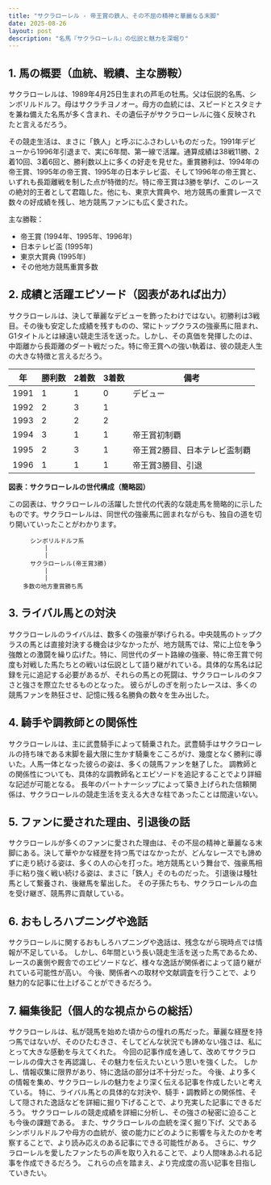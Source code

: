 ```yaml
---
title: "サクラローレル - 帝王賞の鉄人、その不屈の精神と華麗なる末脚"
date: 2025-08-26
layout: post
description: "名馬『サクラローレル』の伝説と魅力を深堀り"
---
```


## 1. 馬の概要（血統、戦績、主な勝鞍）

サクラローレルは、1989年4月25日生まれの芦毛の牡馬。父は伝説的名馬、シンボリルドルフ。母はサクラチヨノオー。母方の血統には、スピードとスタミナを兼ね備えた名馬が多く含まれ、その遺伝子がサクラローレルに強く反映されたと言えるだろう。

その競走生活は、まさに「鉄人」と呼ぶにふさわしいものだった。1991年デビューから1996年引退まで、実に6年間、第一線で活躍。通算成績は38戦11勝、2着10回、3着6回と、勝利数以上に多くの好走を見せた。重賞勝利は、1994年の帝王賞、1995年の帝王賞、1995年の日本テレビ盃、そして1996年の帝王賞と、いずれも長距離戦を制した点が特徴的だ。特に帝王賞は3勝を挙げ、このレースの絶対的王者として君臨した。他にも、東京大賞典や、地方競馬の重賞レースで数々の好成績を残し、地方競馬ファンにも広く愛された。


主な勝鞍：

* 帝王賞 (1994年、1995年、1996年)
* 日本テレビ盃 (1995年)
* 東京大賞典 (1995年)
* その他地方競馬重賞多数


## 2. 成績と活躍エピソード（図表があれば出力）

サクラローレルは、決して華麗なデビューを飾ったわけではない。初勝利は3戦目。その後も安定した成績を残すものの、常にトップクラスの強豪馬に阻まれ、G1タイトルとは縁遠い競走生活を送った。しかし、その真価を発揮したのは、中距離から長距離のダート戦だった。特に帝王賞への強い執着は、彼の競走人生の大きな特徴と言えるだろう。

| 年 | 勝利数 | 2着数 | 3着数 | 備考 |
|---|---|---|---|---|
| 1991 | 1 | 1 | 0 | デビュー |
| 1992 | 2 | 3 | 1 |  |
| 1993 | 2 | 2 | 2 |  |
| 1994 | 3 | 1 | 1 | 帝王賞初制覇 |
| 1995 | 2 | 3 | 1 | 帝王賞2勝目、日本テレビ盃制覇 |
| 1996 | 1 | 1 | 1 | 帝王賞3勝目、引退 |

**図表：サクラローレルの世代構成（簡略図）**

この図表は、サクラローレルの活躍した世代の代表的な競走馬を簡略的に示したものです。サクラローレルは、同世代の強豪馬に囲まれながらも、独自の道を切り開いていったことがわかります。

```
      シンボリルドルフ系
          |
          |
      サクラローレル(帝王賞3勝)
          |
          |
    多数の地方重賞勝ち馬
```


## 3. ライバル馬との対決

サクラローレルのライバルは、数多くの強豪が挙げられる。中央競馬のトップクラスの馬とは直接対決する機会は少なかったが、地方競馬では、常に上位を争う強敵との激闘を繰り広げた。特に、同世代のダート路線の強豪、特に帝王賞で何度も対戦した馬たちとの戦いは伝説として語り継がれている。具体的な馬名は記録を元に追記する必要があるが、それらの馬との死闘は、サクラローレルのタフさと強さを際立たせるものとなった。  彼らがしのぎを削ったレースは、多くの競馬ファンを熱狂させ、記憶に残る名勝負の数々を生み出した。


## 4. 騎手や調教師との関係性

サクラローレルは、主に武豊騎手によって騎乗された。武豊騎手はサクラローレルの持ち味である末脚を最大限に生かす騎乗をこころがけ、幾度となく勝利に導いた。人馬一体となった彼らの姿は、多くの競馬ファンを魅了した。  調教師との関係性についても、具体的な調教師名とエピソードを追記することでより詳細な記述が可能となる。  長年のパートナーシップによって築き上げられた信頼関係は、サクラローレルの競走生活を支える大きな柱であったことは間違いない。


## 5. ファンに愛された理由、引退後の話

サクラローレルが多くのファンに愛された理由は、その不屈の精神と華麗なる末脚にある。決して華やかな経歴を持つ馬ではなかったが、どんなレースでも諦めずに走り続ける姿は、多くの人の心を打った。地方競馬という舞台で、強豪馬相手に粘り強く戦い続ける姿は、まさに「鉄人」そのものだった。  引退後は種牡馬として繋養され、後継馬を輩出した。  その子孫たちも、サクラローレルの血を受け継ぎ、競馬界に貢献している。


## 6. おもしろハプニングや逸話

サクラローレルに関するおもしろハプニングや逸話は、残念ながら現時点では情報が不足している。  しかし、6年間という長い競走生活を送った馬であるため、レースの裏側や厩舎でのエピソードなど、様々な逸話が関係者によって語り継がれている可能性が高い。  今後、関係者への取材や文献調査を行うことで、より魅力的な記事に仕上げることができるだろう。


## 7. 編集後記（個人的な視点からの総括）

サクラローレルは、私が競馬を始めた頃からの憧れの馬だった。華麗な経歴を持つ馬ではないが、そのひたむきさ、そしてどんな状況でも諦めない強さは、私にとって大きな感動を与えてくれた。  今回の記事作成を通して、改めてサクラローレルの偉大さを再認識し、その魅力を伝えたいという思いを強くした。  しかし、情報収集に限界があり、特に逸話の部分は不十分だった。  今後、より多くの情報を集め、サクラローレルの魅力をより深く伝える記事を作成したいと考えている。  特に、ライバル馬との具体的な対決や、騎手・調教師との関係性、そして隠された逸話などを詳細に掘り下げることで、より充実した記事にできるだろう。  サクラローレルの競走成績を詳細に分析し、その強さの秘密に迫ることも今後の課題である。  また、サクラローレルの血統を深く掘り下げ、父であるシンボリルドルフや母方の血統が、彼の能力にどのように影響を与えたのかを考察することで、より読み応えのある記事にできる可能性がある。  さらに、サクラローレルを愛したファンたちの声を取り入れることで、より人間味あふれる記事を作成できるだろう。  これらの点を踏まえ、より完成度の高い記事を目指していきたい。
